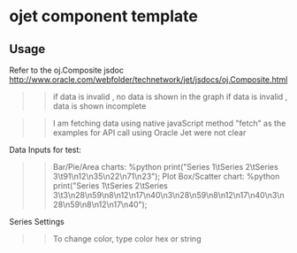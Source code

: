 # ojet component template

## Usage
Refer to the oj.Composite jsdoc
http://www.oracle.com/webfolder/technetwork/jet/jsdocs/oj.Composite.html

>> if data is invalid <less than the data required for one group>, no data is shown in the graph
>> if data is invalid <Incomplete groups>, data is shown incomplete

>> I am fetching data using native javaScript method "fetch" as the examples for API call using Oracle Jet were not clear

Data Inputs for test:

>> Bar/Pie/Area charts: %python print("Series 1\tSeries 2\tSeries 3\t91\n12\n35\n22\n71\n23");
>> Plot Box/Scatter chart:  %python print("Series 1\tSeries 2\tSeries 3\t3\n28\n59\n8\n12\n17\n40\n3\n28\n59\n8\n12\n17\n40\n3\n28\n59\n8\n12\n17\n40");

Series Settings

>> To change color, type color hex or string

